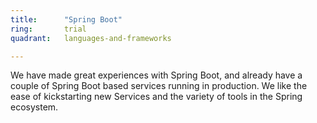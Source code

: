 ```yaml
---
title:      "Spring Boot"
ring:       trial
quadrant:   languages-and-frameworks

---
```


We have made great experiences with Spring Boot, and already have a couple of Spring Boot based services running in 
production. We like the ease of kickstarting new Services and the variety of tools in the Spring ecosystem.
 